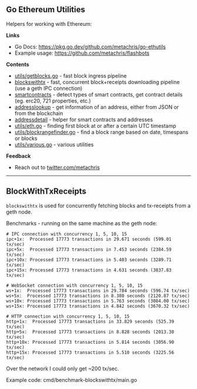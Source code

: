 ## Go Ethereum Utilities

Helpers for working with Ethereum:

**Links**

* Go Docs: https://pkg.go.dev/github.com/metachris/go-ethutils
* Example usage: https://github.com/metachris/flashbots

**Contents**

* [utils/getblocks.go](https://github.com/metachris/go-ethutils/blob/master/utils/getblocks.go) - fast block ingress pipeline
* [blockswithtx](https://github.com/metachris/go-ethutils/blob/master/blockswithtx) - fast, concurrent block+receipts downloading pipeline (use a geth IPC connection)
* [smartcontracts](https://github.com/metachris/go-ethutils/blob/master/smartcontracts) - detect types of smart contracts, get contract details (eg. erc20, 721 properties, etc.)
* [addresslookup](https://github.com/metachris/go-ethutils/blob/master/addresslookup) - get information of an address, either from JSON or from the blockchain
* [addressdetail](https://github.com/metachris/go-ethutils/blob/master/addressdetail) - helper for smart contracts and addresses
* [utils/eth.go](https://github.com/metachris/go-ethutils/blob/master/utils/eth.go) - finding first block at or after a certain UTC timestamp
* [utils/blockrangefinder.go](https://github.com/metachris/go-ethutils/blob/master/utils/blockrangefinder.go) - find a block range based on date, timespans or blocks
* [utils/various.go](https://github.com/metachris/go-ethutils/blob/master/utils/various.go) - various utilities

**Feedback**

* Reach out to [twitter.com/metachris](https://twitter.com/metachris)

---

## BlockWithTxReceipts

`blockswithtx` is used for concurrently fetching blocks and tx-receipts from a geth node.

Benchmarks - running on the same machine as the geth node:

```
# IPC connection with concurrency 1, 5, 10, 15
ipc+1x:  Processed 17773 transactions in 29.671 seconds (599.01 tx/sec)
ipc+5x:  Processed 17773 transactions in 7.453 seconds (2384.59 tx/sec)
ipc+10x: Processed 17773 transactions in 5.403 seconds (3289.71 tx/sec)
ipc+15x: Processed 17773 transactions in 4.631 seconds (3837.83 tx/sec)

# WebSocket connection with concurrency 1, 5, 10, 15
ws+1x:  Processed 17773 transactions in 29.784 seconds (596.74 tx/sec)
ws+5x:  Processed 17773 transactions in 8.380 seconds (2120.87 tx/sec)
ws+10x: Processed 17773 transactions in 5.763 seconds (3084.00 tx/sec)
ws+15x: Processed 17773 transactions in 4.842 seconds (3670.32 tx/sec)

# HTTP connection with concurrency 1, 5, 10, 15
http+1x:  Processed 17773 transactions in 33.829 seconds (525.39 tx/sec)
http+5x:  Processed 17773 transactions in 8.828 seconds (2013.30 tx/sec)
http+10x: Processed 17773 transactions in 5.814 seconds (3056.90 tx/sec)
http+15x: Processed 17773 transactions in 5.510 seconds (3225.56 tx/sec)
```

Over the network I could only get ~200 tx/sec.

Example code: cmd/benchmark-blockswithtx/main.go
